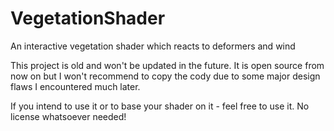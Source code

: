 # VegetationShader
An interactive vegetation shader which reacts to deformers and wind

This project is old and won't be updated in the future. It is open source from now on but I won't recommend to copy the cody due to some major design flaws I encountered much later.

If you intend to use it or to base your shader on it - feel free to use it. No license whatsoever needed!
